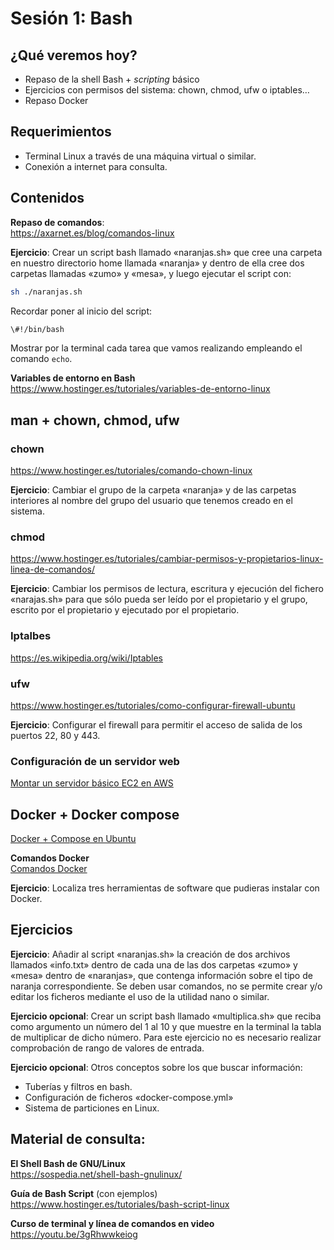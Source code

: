 # Sesión 1: Bash

## ¿Qué veremos hoy?

- Repaso de la shell Bash + *scripting* básico
- Ejercicios con permisos del sistema: chown, chmod, ufw o iptables…
- Repaso Docker

## Requerimientos

- Terminal Linux a través de una máquina virtual o similar.
- Conexión a internet para consulta.

## Contenidos

**Repaso de comandos**:  
https://axarnet.es/blog/comandos-linux

**Ejercicio**: Crear un script bash llamado «naranjas.sh» que cree una carpeta en nuestro directorio home llamada «naranja» y dentro de ella cree dos carpetas llamadas «zumo» y «mesa», y luego ejecutar el script con:

``` bash
sh ./naranjas.sh
```

Recordar poner al inicio del script:

```bash
\#!/bin/bash
```
Mostrar por la terminal cada tarea que vamos realizando empleando el comando `echo`.

**Variables de entorno en Bash**  
https://www.hostinger.es/tutoriales/variables-de-entorno-linux

## man + chown, chmod, ufw

### chown

https://www.hostinger.es/tutoriales/comando-chown-linux

**Ejercicio**: Cambiar el grupo de la carpeta «naranja» y de las carpetas interiores al nombre del grupo del usuario que tenemos creado en el sistema.

### chmod

https://www.hostinger.es/tutoriales/cambiar-permisos-y-propietarios-linux-linea-de-comandos/

**Ejercicio**: Cambiar los permisos de lectura, escritura y ejecución del fichero «narajas.sh» para que sólo pueda ser leído por el propietario y el grupo, escrito por el propietario y ejecutado por el propietario.

### Iptalbes

https://es.wikipedia.org/wiki/Iptables

### ufw

https://www.hostinger.es/tutoriales/como-configurar-firewall-ubuntu

**Ejercicio**: Configurar el firewall para permitir el acceso de salida de los puertos 22, 80 y 443.

### Configuración de un servidor web

[Montar un servidor básico EC2 en AWS](../recursos/servidor.md)

## Docker + Docker compose

[Docker + Compose en Ubuntu](../recursos/docker.md)

**Comandos Docker**  
[Comandos Docker](../recursos/comandos-docker.txt)

**Ejercicio**: Localiza tres herramientas de software que pudieras instalar con Docker.

## Ejercicios

**Ejercicio**: Añadir al script «naranjas.sh» la creación de dos archivos llamados «info.txt» dentro de cada una de las dos carpetas «zumo» y «mesa» dentro de «naranjas», que contenga información sobre el tipo de naranja correspondiente. Se deben usar comandos, no se permite crear y/o editar los ficheros mediante el uso de la utilidad nano o similar.

**Ejercicio opcional**: Crear un script bash llamado «multiplica.sh» que reciba como argumento un número del 1 al 10 y que muestre en la terminal la tabla de multiplicar de dicho número. Para este ejercicio no es necesario realizar comprobación de rango de valores de entrada.

**Ejercicio opcional**: Otros conceptos sobre los que buscar
información:

- Tuberías y filtros en bash.
- Configuración de ficheros «docker-compose.yml»
- Sistema de particiones en Linux.

## Material de consulta:

**El Shell Bash de GNU/Linux**  
https://sospedia.net/shell-bash-gnulinux/

**Guía de Bash Script** (con ejemplos)  
https://www.hostinger.es/tutoriales/bash-script-linux

**Curso de terminal y línea de comandos en video**
https://youtu.be/3gRhwwkeiog
